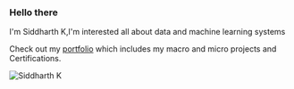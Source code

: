 

<!-- ![Image](https://media2.giphy.com/media/v1.Y2lkPTc5MGI3NjExdWd3MTZtNXA4YW1oZ3F2ZTdoNHJueDF3b2J5czYydjF4a2FyaXRraSZlcD12MV9pbnRlcm5hbF9naWZfYnlfaWQmY3Q9Zw/SUPjsJSPpXloyRJSeW/giphy.gif) -->
<!--This famous gesture represents the creation of the first man with the Creator's index finger ready to strike a spark upon contact with Adam's hand. -->


### Hello there

I'm Siddharth K,I'm interested all about data and machine learning systems

Check out my [portfolio](https://github.com/sidkv313/My-portfolios)
which includes my macro and micro projects and Certifications.

<p><img align="left" src="https://github-readme-stats.vercel.app/api/top-langs?username=sidkv313&show_icons=true&locale=en&layout=compact" alt="Siddharth K" /></p>  

<!-- [![GitHub commit activity](https://img.shields.io/github/commit-activity/m/zenvall/My-portfolios)](https://github.com/zenvall/My-portfolios) -->

<!-- ![Your GitHub Activity Graph](https://github-readme-stats.vercel.app/api?username=zenvall&show_icons=true&hide_border=true&count_private=true&include_all_commits=true) -->
